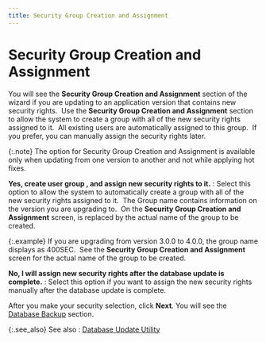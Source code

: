 ```yaml
---
title: Security Group Creation and Assignment
---
```


# Security Group Creation and Assignment


You will see the **Security Group Creation 
 and Assignment** section of the wizard if you are updating to an  application version that contains new security rights.  Use  the **Security Group Creation and Assignment**  section to allow the system to create a group with all of the new security  rights assigned to it.  All  existing users are automatically assigned to this group.  If  you prefer, you can manually assign the security rights later.


{:.note}
The option for Security Group Creation and  Assignment is available only when updating from one version to another  and not while applying hot fixes.


**Yes, create user group <group name>, and  assign new security rights to it.**
: Select this option to allow the system to automatically  create a group with all of the new security rights assigned to it.  The  Group name contains information on the version you are upgrading to.  On  the **Security Group Creation and Assignment**  screen, <group name> is replaced by the actual name of the group  to be created.


{:.example}
If you are upgrading from version 3.0.0 to  4.0.0, the group name displays as 400SEC.  See  the **Security Group Creation and Assignment**  screen for the actual name of the group to be created.


**No, I will assign new security rights after the  database update is complete.**
: Select this option if you want to assign the new  security rights manually after the database update is complete.


After you make your security selection, click **Next**.  You will see the [Database Backup]({{site.advutl_baseurl}}/database-update-utility/wizard/dbupdate_database_backup.html) section.


{:.see_also}
See also
: [Database  Update Utility]({{site.advutl_baseurl}}/database-update-utility/dbupdate_database_update_utility.html)
